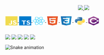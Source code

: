 <div align="center">
  <a href="https://github.com/patrickpcribeiro">
  <img height="180em" src="https://github-readme-stats.vercel.app/api?username=patrickpcribeiro&show_icons=true&theme=vue&include_all_commits=true&count_private=true"/>
    
  <img height="180em" src="https://github-readme-stats.vercel.app/api/top-langs/?username=patrickpcribeiro&theme=vue&langs_count=10&layout=compact"/>
</div>
<div style="display: inline_block"><br>
  <img align="center" alt="Patrick-Js" height="30" width="40" src="https://raw.githubusercontent.com/devicons/devicon/master/icons/javascript/javascript-plain.svg">
  <img align="center" alt="Patrick-Ts" height="30" width="40" src="https://raw.githubusercontent.com/devicons/devicon/master/icons/typescript/typescript-plain.svg">
  <img align="center" alt="Patrick-React" height="30" width="40" src="https://raw.githubusercontent.com/devicons/devicon/master/icons/react/react-original.svg">
  <img align="center" alt="Patrick-HTML" height="30" width="40" src="https://raw.githubusercontent.com/devicons/devicon/master/icons/html5/html5-original.svg">
  <img align="center" alt="Patrick-CSS" height="30" width="40" src="https://raw.githubusercontent.com/devicons/devicon/master/icons/css3/css3-original.svg">
  <img align="center" alt="Patrick-Python" height="30" width="40" src="https://raw.githubusercontent.com/devicons/devicon/master/icons/python/python-original.svg">
  <img align="center" alt="Patrick-Csharp" height="30" width="40" src="https://raw.githubusercontent.com/devicons/devicon/master/icons/csharp/csharp-original.svg">
</div>
  
  ##
 
<div> 
  <a href="" target="_blank"><img src="https://img.shields.io/badge/YouTube-FF0000?style=for-the-badge&logo=youtube&logoColor=white" target="_blank"></a>
  <a href="https://instagram.com/patrickpcribeiro" target="_blank"><img src="https://img.shields.io/badge/-Instagram-%23E4405F?style=for-the-badge&logo=instagram&logoColor=white" target="_blank"></a>
 	<a href="https://www.twitch.tv/patrickpcribeiro" target="_blank"><img src="https://img.shields.io/badge/Twitch-9146FF?style=for-the-badge&logo=twitch&logoColor=white" target="_blank"></a>
  <a href = "mailto:patrickpcribeiro@gmail.com"><img src="https://img.shields.io/badge/-Gmail-%23333?style=for-the-badge&logo=gmail&logoColor=white" target="_blank"></a>
  <a href="https://www.linkedin.com/in/patrickpcribeiro/" target="_blank"><img src="https://img.shields.io/badge/-LinkedIn-%230077B5?style=for-the-badge&logo=linkedin&logoColor=white" target="_blank"></a> 
 
  ![Snake animation](https://github.com/patrickpcribeiro/patrickpcribeiro)
 
</div>
